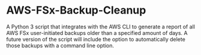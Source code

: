 # AWS-FSx-Backup-Cleanup
A Python 3 script that integrates with the AWS CLI to generate a report of all AWS FSx user-initiated backups older than a specified amount of days.  A future version of the script will include the option to automatically delete those backups with a command line option.
